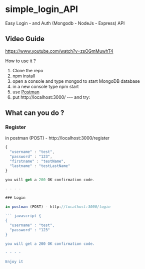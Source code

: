 # simple_login_API
Easy Login - and Auth  (Mongodb - NodeJs - Express) API

## Video Guide

https://www.youtube.com/watch?v=zsOGmMuwhT4

How to use it ? 

1. Clone the repo
2. npm install
3. open a console and type mongod to start MongoDB database
4. in a new console type npm start
5. use [Postman](https://www.getpostman.com/)
6. put http://localhost:3000/  --- and try:

## What can you do ?

### Register 

in postman (POST) - http://localhost:3000/register

``` javascript {
{
  "username" : "test",
  "password" : "123",
  "firstname" : "testName",
  "lastname" : "testLastName"
}

you will get a 200 OK confirmation code.

- - - -

### Login 

in postman (POST) - http://localhost:3000/login

``` javascript {
{
  "username" : "test",
  "password" : "123"
}

you will get a 200 OK confirmation code.

- - - -

Enjoy it 
